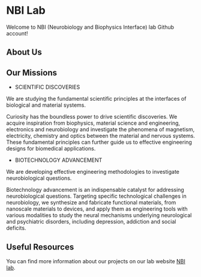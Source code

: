 # NBI Lab

Welcome to NBI (Neurobiology and Biophysics Interface) lab Github account!

## About Us

## Our Missions
 - SCIENTIFIC DISCOVERIES
 
We are studying the fundamental scientific principles at the interfaces of biological and material systems. 

Curiosity has the boundless power to drive scientific discoveries. We acquire inspiration from biophysics, material science and engineering, electronics and neurobiology and investigate the phenomena of magnetism, electricity, chemistry and optics between the material and nervous systems. These fundamental principles can further guide us to effective engineering designs for biomedical applications.

 - BIOTECHNOLOGY ADVANCEMENT
 
We are developing effective engineering methodologies to investigate neurobiological questions. 

Biotechnology advancement is an indispensable catalyst for addressing neurobiological questions. Targeting specific technological challenges in neurobiology, we synthesize and fabricate functional materials, from nanoscale materials to devices, and apply them as engineering tools with various modalities to study the neural mechanisms underlying neurological and psychiatric disorders, including depression, addiction and social deficits.


## Useful Resources

You can find more information about our projects on our lab website [NBI lab](http://www.syraolab.com/). 

